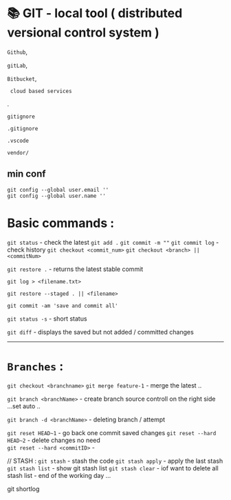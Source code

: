 # 📚 GIT - local tool ( distributed versional control system )

`Github`,

`gitLab`,

`Bitbucket`,

     cloud based services
.
    
    gitignore
`.gitignore`

`.vscode`

`vendor/`



## min conf
    git config --global user.email ''
    git config --global user.name ''

# Basic commands :
`git status` - check the latest
`git add .`
`git commit -m ""`
`git commit log` - check history
`git checkout <commit_num>`
`git checkout <branch> || <commitNum>`

`git restore .` - returns the latest 
stable commit 

`git log > <filename.txt>`

`git restore --staged . || <filename>`

`git commit -am 'save and commit all'`

`git status -s` - short status 

`git diff` -  displays the saved but not added / committed changes 

----------------------------------------
# `Branches` :

`git checkout <branchname>`
`git merge feature-1` - merge the latest ..

`git branch <branchName>` - create branch
    source controll on the right side ...set auto ..

`git branch -d <branchName>` - deleting branch / attempt


<!-- !!!!!!!!!!!!!! -->
`git reset HEAD~1` - go back one commit saved changes 
`git reset --hard HEAD~2` -  delete changes no need  
`git reset --hard <commitID>` -

// STASH :
`git stash` - stash the code
`git stash apply` - apply the last stash
`git stash list` - show git stash list
`git stash clear` - iof want to delete all stash list - end of the working day ...

git shortlog 